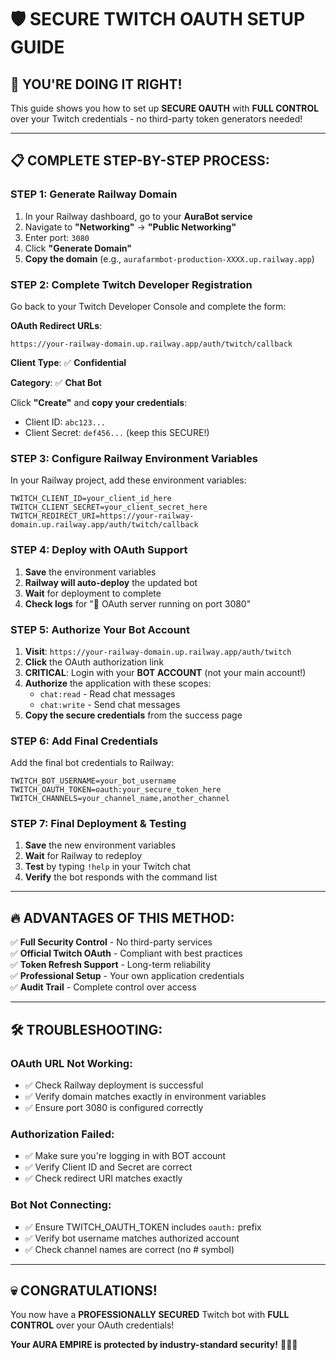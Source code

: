 # 🛡️ SECURE TWITCH OAUTH SETUP GUIDE

## 🚀 **YOU'RE DOING IT RIGHT!**

This guide shows you how to set up **SECURE OAUTH** with **FULL CONTROL** over your Twitch credentials - no third-party token generators needed! 

---

## 📋 **COMPLETE STEP-BY-STEP PROCESS:**

### **STEP 1: Generate Railway Domain**
1. In your Railway dashboard, go to your **AuraBot service**
2. Navigate to **"Networking"** → **"Public Networking"**  
3. Enter port: `3080`
4. Click **"Generate Domain"**
5. **Copy the domain** (e.g., `aurafarmbot-production-XXXX.up.railway.app`)

### **STEP 2: Complete Twitch Developer Registration**
Go back to your Twitch Developer Console and complete the form:

**OAuth Redirect URLs**: 
```
https://your-railway-domain.up.railway.app/auth/twitch/callback
```

**Client Type**: ✅ **Confidential** 

**Category**: ✅ **Chat Bot**

Click **"Create"** and **copy your credentials**:
- Client ID: `abc123...`
- Client Secret: `def456...` (keep this SECURE!)

### **STEP 3: Configure Railway Environment Variables**
In your Railway project, add these environment variables:

```env
TWITCH_CLIENT_ID=your_client_id_here
TWITCH_CLIENT_SECRET=your_client_secret_here  
TWITCH_REDIRECT_URI=https://your-railway-domain.up.railway.app/auth/twitch/callback
```

### **STEP 4: Deploy with OAuth Support**
1. **Save** the environment variables
2. **Railway will auto-deploy** the updated bot
3. **Wait** for deployment to complete
4. **Check logs** for "🔐 OAuth server running on port 3080"

### **STEP 5: Authorize Your Bot Account**
1. **Visit**: `https://your-railway-domain.up.railway.app/auth/twitch`
2. **Click** the OAuth authorization link
3. **CRITICAL**: Login with your **BOT ACCOUNT** (not your main account!)
4. **Authorize** the application with these scopes:
   - `chat:read` - Read chat messages
   - `chat:write` - Send chat messages
5. **Copy the secure credentials** from the success page

### **STEP 6: Add Final Credentials**
Add the final bot credentials to Railway:

```env
TWITCH_BOT_USERNAME=your_bot_username
TWITCH_OAUTH_TOKEN=oauth:your_secure_token_here
TWITCH_CHANNELS=your_channel_name,another_channel
```

### **STEP 7: Final Deployment & Testing**
1. **Save** the new environment variables
2. **Wait** for Railway to redeploy
3. **Test** by typing `!help` in your Twitch chat
4. **Verify** the bot responds with the command list

---

## 🔥 **ADVANTAGES OF THIS METHOD:**

✅ **Full Security Control** - No third-party services  
✅ **Official Twitch OAuth** - Compliant with best practices  
✅ **Token Refresh Support** - Long-term reliability  
✅ **Professional Setup** - Your own application credentials  
✅ **Audit Trail** - Complete control over access  

---

## 🛠️ **TROUBLESHOOTING:**

### **OAuth URL Not Working:**
- ✅ Check Railway deployment is successful
- ✅ Verify domain matches exactly in environment variables
- ✅ Ensure port 3080 is configured correctly

### **Authorization Failed:**
- ✅ Make sure you're logging in with BOT account
- ✅ Verify Client ID and Secret are correct
- ✅ Check redirect URI matches exactly

### **Bot Not Connecting:**
- ✅ Ensure TWITCH_OAUTH_TOKEN includes `oauth:` prefix
- ✅ Verify bot username matches authorized account
- ✅ Check channel names are correct (no # symbol)

---

## 💀 **CONGRATULATIONS!**

You now have a **PROFESSIONALLY SECURED** Twitch bot with **FULL CONTROL** over your OAuth credentials! 

**Your AURA EMPIRE is protected by industry-standard security!** 🔐🚀💀